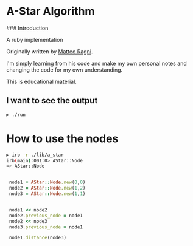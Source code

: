 # A-Star Algorithm

### Introduction

A ruby implementation

Originally written by [Matteo Ragni](https://github.com/MatteoRagni/ruby-astar).

I'm simply learning from his code and make my own personal notes and
changing the code for my own understanding.

This is educational material.

## I want to see the output

```
▶ ./run
```


# How to use the nodes

```sh
▶ irb -r ./lib/a_star
irb(main):001:0> AStar::Node
=> AStar::Node
```

```ruby

 node1 = AStar::Node.new(0,0)
 node2 = AStar::Node.new(1,2)
 node3 = AStar::Node.new(1,1)


 node1 << node2
 node2.previous_node = node1
 node2 << node3
 node3.previous_node = node1

 node1.distance(node3)

```
